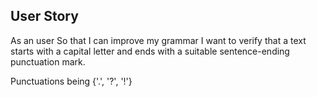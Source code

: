 ## User Story

As an user
So that I can improve my grammar
I want to verify that a text starts with a capital letter and ends with a suitable sentence-ending punctuation mark.

Punctuations being {'.', '?', '!'}
